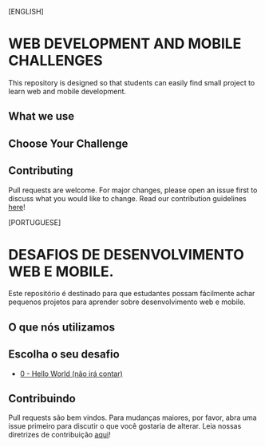 [ENGLISH]
# WEB DEVELOPMENT AND MOBILE CHALLENGES

This repository is designed so that students can easily find small project to learn web and mobile development.

## What we use

## Choose Your Challenge

## Contributing
Pull requests are welcome. For major changes, please open an issue first to discuss what you would like to change.
Read our contribution guidelines [here](https://github.com/InfoJrUFBA/web-development-and-mobile-challenges/blob/main/CONTRIBUTING.md)!

[PORTUGUESE]
# DESAFIOS DE DESENVOLVIMENTO WEB E MOBILE.

Este repositório é destinado para que estudantes possam fácilmente achar pequenos projetos para aprender sobre desenvolvimento web e mobile.

## O que nós utilizamos

## Escolha o seu desafio
- [0 - Hello World (não irá contar)](./challenges/0-hello-world/readme.md)

## Contribuindo
Pull requests são bem vindos. Para mudanças maiores, por favor, abra uma issue primeiro para discutir o que você gostaria de alterar.
Leia nossas diretrizes de contribuição [aqui](https://github.com/InfoJrUFBA/web-development-and-mobile-challenges/blob/main/CONTRIBUTING.md)!